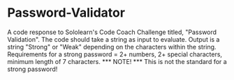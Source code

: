 # Password-Validator
A code response to Sololearn's Code Coach Challenge titled, "Password Validation". The code should take a string as input to evaluate. Output is a string "Strong" or "Weak" depending on the characters within the string.
Requirements for a strong password = 2+ numbers, 2+ special characters, minimum length of 7 characters.
*** NOTE! ***
This is not the standard for a strong password!
